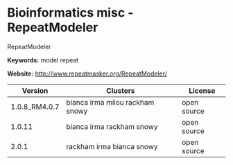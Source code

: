 # Bioinformatics misc - RepeatModeler

RepeatModeler

**Keywords:** model repeat

**Website:** <http://www.repeatmasker.org/RepeatModeler/>

| Version | Clusters | License |
| ------- | -------- | ------- |
| 1.0.8_RM4.0.7 | bianca irma milou rackham snowy | open source |
| 1.0.11 | bianca irma rackham snowy | open source |
| 2.0.1 | rackham irma bianca snowy | open source |
